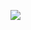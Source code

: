 ![](https://lh7-us.googleusercontent.com/YLztvQFxo2ssMgld8JM-fXG9grEYy3MrA9GARPQ5D_BmJCzoBuwQntGSDeih7SPe9oyIMQx9aDwo7NSpvHr8OQ5DqssHsrfagvs0jfxvlgTEbq5aSS7U4J-Fk8wg6_V2v07CdJ4YQcGrJMYOM2RlPfAmQQ=nw)